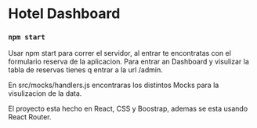 # Hotel Dashboard


### `npm start`

 
Usar npm start para correr el servidor, al entrar te encontratas con el formulario reserva de la aplicacion.
Para entrar an Dashboard y visulizar la tabla de reservas tienes q entrar a la url /admin.

En src/mocks/handlers.js encontraras los distintos Mocks para la visulizacion de la data.


El proyecto esta hecho en React, CSS y Boostrap, ademas se esta usando React Router.

